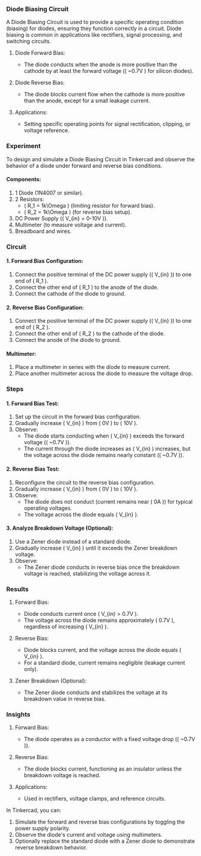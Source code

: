 ### Diode Biasing Circuit

A Diode Biasing Circuit is used to provide a specific operating condition (biasing) for diodes, ensuring they function correctly in a circuit. Diode biasing is common in applications like rectifiers, signal processing, and switching circuits.

1. Diode Forward Bias:
   - The diode conducts when the anode is more positive than the cathode by at least the forward voltage (\( ~0.7V \) for silicon diodes).

2. Diode Reverse Bias:
   - The diode blocks current flow when the cathode is more positive than the anode, except for a small leakage current.

3. Applications:
   - Setting specific operating points for signal rectification, clipping, or voltage reference.

### Experiment

To design and simulate a Diode Biasing Circuit in Tinkercad and observe the behavior of a diode under forward and reverse bias conditions.

#### Components:

1. 1 Diode (1N4007 or similar).
2. 2 Resistors:
   - \( R_1 = 1k\Omega \) (limiting resistor for forward bias).
   - \( R_2 = 1k\Omega \) (for reverse bias setup).
3. DC Power Supply (\( V_{in} = 0-10V \)).
4. Multimeter (to measure voltage and current).
5. Breadboard and wires.

### Circuit

#### 1. Forward Bias Configuration:

1. Connect the positive terminal of the DC power supply (\( V_{in} \)) to one end of \( R_1 \).
2. Connect the other end of \( R_1 \) to the anode of the diode.
3. Connect the cathode of the diode to ground.

#### 2. Reverse Bias Configuration:

1. Connect the positive terminal of the DC power supply (\( V_{in} \)) to one end of \( R_2 \).
2. Connect the other end of \( R_2 \) to the cathode of the diode.
3. Connect the anode of the diode to ground.

#### Multimeter:

1. Place a multimeter in series with the diode to measure current.
2. Place another multimeter across the diode to measure the voltage drop.

### Steps

#### 1. Forward Bias Test:

1. Set up the circuit in the forward bias configuration.
2. Gradually increase \( V_{in} \) from \( 0V \) to \( 10V \).
3. Observe:
   - The diode starts conducting when \( V_{in} \) exceeds the forward voltage (\( ~0.7V \)).
   - The current through the diode increases as \( V_{in} \) increases, but the voltage across the diode remains nearly constant (\( ~0.7V \)).

#### 2. Reverse Bias Test:

1. Reconfigure the circuit to the reverse bias configuration.
2. Gradually increase \( V_{in} \) from \( 0V \) to \( 10V \).
3. Observe:
   - The diode does not conduct (current remains near \( 0A \)) for typical operating voltages.
   - The voltage across the diode equals \( V_{in} \).

#### 3. Analyze Breakdown Voltage (Optional):

1. Use a Zener diode instead of a standard diode.
2. Gradually increase \( V_{in} \) until it exceeds the Zener breakdown voltage.
3. Observe:
   - The Zener diode conducts in reverse bias once the breakdown voltage is reached, stabilizing the voltage across it.

### Results

1. Forward Bias:
   - Diode conducts current once \( V_{in} > 0.7V \).
   - The voltage across the diode remains approximately \( 0.7V \), regardless of increasing \( V_{in} \).

2. Reverse Bias:
   - Diode blocks current, and the voltage across the diode equals \( V_{in} \).
   - For a standard diode, current remains negligible (leakage current only).

3. Zener Breakdown (Optional):
   - The Zener diode conducts and stabilizes the voltage at its breakdown value in reverse bias.

### Insights

1. Forward Bias:
   - The diode operates as a conductor with a fixed voltage drop (\( ~0.7V \)).

2. Reverse Bias:
   - The diode blocks current, functioning as an insulator unless the breakdown voltage is reached.

3. Applications:
   - Used in rectifiers, voltage clamps, and reference circuits.

In Tinkercad, you can:
1. Simulate the forward and reverse bias configurations by toggling the power supply polarity.
2. Observe the diode's current and voltage using multimeters.
3. Optionally replace the standard diode with a Zener diode to demonstrate reverse breakdown behavior.
